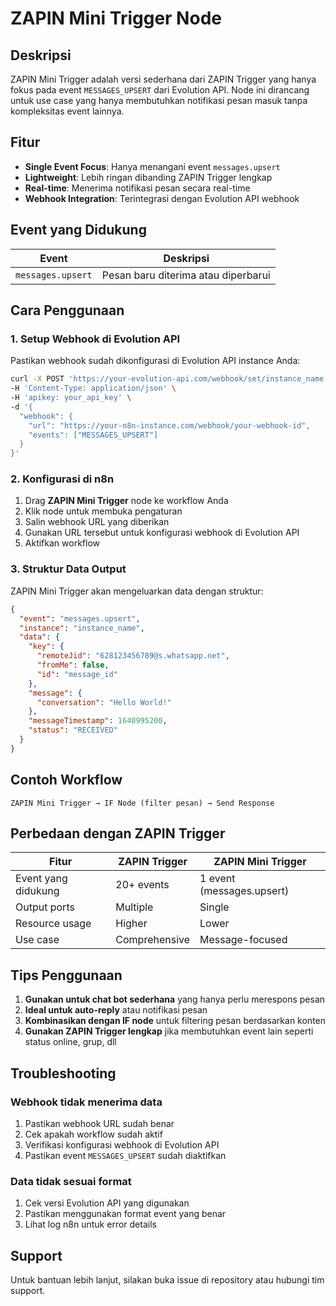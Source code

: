 # ZAPIN Mini Trigger Node

## Deskripsi

ZAPIN Mini Trigger adalah versi sederhana dari ZAPIN Trigger yang hanya fokus pada event `MESSAGES_UPSERT` dari Evolution API. Node ini dirancang untuk use case yang hanya membutuhkan notifikasi pesan masuk tanpa kompleksitas event lainnya.

## Fitur

- **Single Event Focus**: Hanya menangani event `messages.upsert`
- **Lightweight**: Lebih ringan dibanding ZAPIN Trigger lengkap
- **Real-time**: Menerima notifikasi pesan secara real-time
- **Webhook Integration**: Terintegrasi dengan Evolution API webhook

## Event yang Didukung

| Event | Deskripsi |
|-------|----------|
| `messages.upsert` | Pesan baru diterima atau diperbarui |

## Cara Penggunaan

### 1. Setup Webhook di Evolution API

Pastikan webhook sudah dikonfigurasi di Evolution API instance Anda:

```bash
curl -X POST 'https://your-evolution-api.com/webhook/set/instance_name' \
-H 'Content-Type: application/json' \
-H 'apikey: your_api_key' \
-d '{
  "webhook": {
    "url": "https://your-n8n-instance.com/webhook/your-webhook-id",
    "events": ["MESSAGES_UPSERT"]
  }
}'
```

### 2. Konfigurasi di n8n

1. Drag **ZAPIN Mini Trigger** node ke workflow Anda
2. Klik node untuk membuka pengaturan
3. Salin webhook URL yang diberikan
4. Gunakan URL tersebut untuk konfigurasi webhook di Evolution API
5. Aktifkan workflow

### 3. Struktur Data Output

ZAPIN Mini Trigger akan mengeluarkan data dengan struktur:

```json
{
  "event": "messages.upsert",
  "instance": "instance_name",
  "data": {
    "key": {
      "remoteJid": "628123456789@s.whatsapp.net",
      "fromMe": false,
      "id": "message_id"
    },
    "message": {
      "conversation": "Hello World!"
    },
    "messageTimestamp": 1640995200,
    "status": "RECEIVED"
  }
}
```

## Contoh Workflow

```
ZAPIN Mini Trigger → IF Node (filter pesan) → Send Response
```

## Perbedaan dengan ZAPIN Trigger

| Fitur | ZAPIN Trigger | ZAPIN Mini Trigger |
|-------|---------------|--------------------|
| Event yang didukung | 20+ events | 1 event (messages.upsert) |
| Output ports | Multiple | Single |
| Resource usage | Higher | Lower |
| Use case | Comprehensive | Message-focused |

## Tips Penggunaan

1. **Gunakan untuk chat bot sederhana** yang hanya perlu merespons pesan
2. **Ideal untuk auto-reply** atau notifikasi pesan
3. **Kombinasikan dengan IF node** untuk filtering pesan berdasarkan konten
4. **Gunakan ZAPIN Trigger lengkap** jika membutuhkan event lain seperti status online, grup, dll

## Troubleshooting

### Webhook tidak menerima data
1. Pastikan webhook URL sudah benar
2. Cek apakah workflow sudah aktif
3. Verifikasi konfigurasi webhook di Evolution API
4. Pastikan event `MESSAGES_UPSERT` sudah diaktifkan

### Data tidak sesuai format
1. Cek versi Evolution API yang digunakan
2. Pastikan menggunakan format event yang benar
3. Lihat log n8n untuk error details

## Support

Untuk bantuan lebih lanjut, silakan buka issue di repository atau hubungi tim support.
